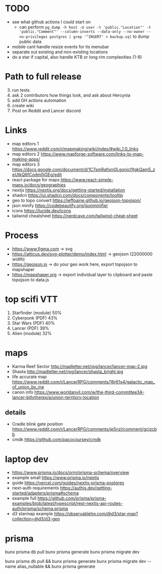# TODO
- see what github actions I could start on
  - can perform `pg_dump -h host -U user -t 'public."Location"' -t 'public."Comment"' --column-inserts --data-only --no-owner --no-privileges postgres | grep '^INSERT' > backup.sql` to dump public data
- mobile cant handle resize events for its menubar
- separate out existing and non-existing locations
- do a star if capital, also handle KTB or long rim complexities (1-8)

# Path to full release
3. run tests
4. ask 2 contributors how things look, and ask about Hercynia
5. add GH actions automation
6. create wiki
7. Post on Reddit and Lancer discord

# Links
- map editors 1 https://www.reddit.com/r/mapmaking/wiki/index/#wiki_1.0_links
- map editors 2 https://www.mapforge-software.com/links-to-map-making-apps/
- map editors 3 https://docs.google.com/document/d/1C7smRafom0Lgonicl1tgkQam5_zeUtkQ6fCodm0jGEg/edit
- react package for maps https://www.react-simple-maps.io/docs/geographies
- nextjs https://nextjs.org/docs/getting-started/installation
- shadcn https://ui.shadcn.com/docs/components/tooltip
- geo to topo convert https://jeffpaine.github.io/geojson-topojson/
- json minify https://codebeautify.org/jsonminifier
- icons https://lucide.dev/icons
- tailwind cheatsheet https://nerdcave.com/tailwind-cheat-sheet

# Process
- https://www.figma.com -> svg
- https://atticus.dev/svg-plotter/demo/index.html -> geojson (22000000 width)
- https://geojson.io -> do your geo work here, export topojson to mapshaper
- https://mapshaper.org -> export individual layer to clipboard and paste topojson to data.js

# top scifi VTT
1. Starfinder (module) 50%
2. Cyberpunk (PDF) 43%
3. Star Wars (PDF) 40%
4. Lancer (PDF) 39%
5. Alien (module) 32%

# maps
- Karma Reef Sector http://madletter.net/rpg/lancer/lancer-map-2.jpg
- Shasta http://madletter.net/rpg/lancer/shasta_bright.jpg
- life accurate map https://www.reddit.com/r/LancerRPG/comments/16r61x4/galactic_map_of_union_by_me
- canon info https://www.worldanvil.com/w/the-third-committee3A-lancer-billytherex/a/union-territory-location

## details
- Cradle blink gate position https://www.reddit.com/r/LancerRPG/comments/je5nzl/comment/gcjzcbb
- cmdk https://github.com/pacocoursey/cmdk

# laptop dev
- https://www.prisma.io/docs/orm/prisma-schema/overview
- example small https://www.prisma.io/nextjs
- guide https://vercel.com/guides/nextjs-prisma-postgres
- next-auth requirements https://authjs.dev/getting-started/adapters/prisma#schema
- example full https://github.com/prisma/prisma-examples/blob/latest/typescript/rest-nextjs-api-routes-auth/prisma/schema.prisma
- d3 starmap example https://observablehq.com/@d3/star-map?collection=@d3/d3-geo

# prisma
bunx prisma db pull
bunx prisma generate
bunx prisma migrate dev

bunx prisma db pull && bunx prisma generate
bunx prisma migrate dev --name alias_nullable && bunx prisma generate
